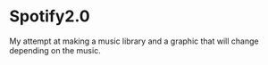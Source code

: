 # Spotify2.0
My attempt at making a music library and a graphic that will change depending on the music.
